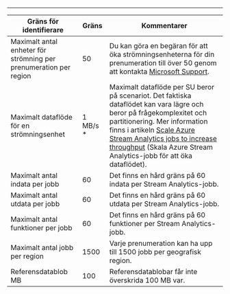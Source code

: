 ---
| Gräns för identifierare | Gräns | Kommentarer |
| --- | --- | --- |
| Maximalt antal enheter för strömning per prenumeration per region |50 |Du kan göra en begäran för att öka strömningsenheterna för din prenumeration till över 50 genom att kontakta [Microsoft Support](https://support.microsoft.com/en-us). |
| Maximalt dataflöde för en strömningsenhet |1 MB/s * |Maximalt dataflöde per SU beror på scenariot. Det faktiska dataflödet kan vara lägre och beror på frågekomplexitet och partitionering. Mer information finns i artikeln [Scale Azure Stream Analytics jobs to increase throughput](../articles/stream-analytics/stream-analytics-scale-jobs.md) (Skala Azure Stream Analytics-jobb för att öka dataflödet). |
| Maximalt antal indata per jobb |60 |Det finns en hård gräns på 60 indata per Stream Analytics-jobb. |
| Maximalt antal utdata per jobb |60 |Det finns en hård gräns på 60 utdata per Stream Analytics-jobb. |
| Maximalt antal funktioner per jobb |60 |Det finns en hård gräns på 60 funktioner per Stream Analytics-jobb. |
| Maximalt antal jobb per region |1500 |Varje prenumeration kan ha upp till 1500 jobb per geografisk region. |
| Referensdatablob MB | 100 | Referensdatablobar får inte överskrida 100 MB var. |



<!--HONumber=Feb17_HO2-->


